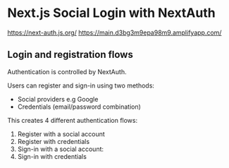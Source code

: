 # Next.js Social Login with NextAuth

https://next-auth.js.org/
https://main.d3bg3m9epa98m9.amplifyapp.com/

## Login and registration flows

Authentication is controlled by NextAuth.

Users can register and sign-in using two methods:

- Social providers e.g Google
- Credentials (email/password combination)

This creates 4 different authentication flows:

1. Register with a social account
2. Register with credentials
3. Sign-in with a social account:
4. Sign-in with credentials
